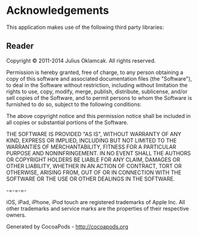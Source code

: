# Acknowledgements
This application makes use of the following third party libraries:

## Reader


Copyright © 2011-2014 Julius Oklamcak. All rights reserved.

Permission is hereby granted, free of charge, to any person obtaining a copy
of this software and associated documentation files (the "Software"), to deal
in the Software without restriction, including without limitation the rights to
use, copy, modify, merge, publish, distribute, sublicense, and/or sell copies
of the Software, and to permit persons to whom the Software is furnished to
do so, subject to the following conditions:

The above copyright notice and this permission notice shall be included in all
copies or substantial portions of the Software.

THE SOFTWARE IS PROVIDED "AS IS", WITHOUT WARRANTY OF ANY KIND, EXPRESS
OR IMPLIED, INCLUDING BUT NOT LIMITED TO THE WARRANTIES OF MERCHANTABILITY,
FITNESS FOR A PARTICULAR PURPOSE AND NONINFRINGEMENT. IN NO EVENT SHALL THE
AUTHORS OR COPYRIGHT HOLDERS BE LIABLE FOR ANY CLAIM, DAMAGES OR OTHER LIABILITY,
WHETHER IN AN ACTION OF CONTRACT, TORT OR OTHERWISE, ARISING FROM, OUT OF OR IN
CONNECTION WITH THE SOFTWARE OR THE USE OR OTHER DEALINGS IN THE SOFTWARE.

-=-=-=-

iOS, iPad, iPhone, iPod touch are registered trademarks of Apple Inc.
All other trademarks and service marks are the properties of their
respective owners.

Generated by CocoaPods - http://cocoapods.org
